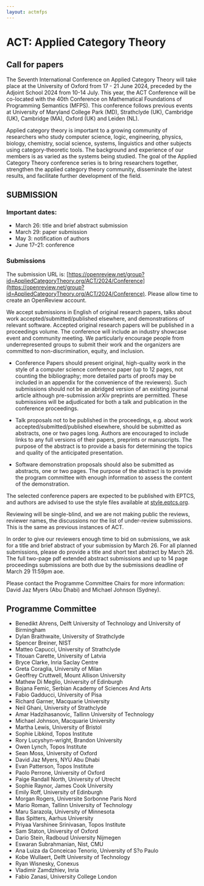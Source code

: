 ```yaml
---
layout: actmfps
---
```


# ACT: Applied Category Theory

## Call for papers

The Seventh International Conference on Applied Category Theory will take place at the University of Oxford from 17 - 21 June 2024, preceded by the Adjoint School 2024 from 10-14 July. This year, the ACT Conference will be co-located with the 40th Conference on Mathematical Foundations of Programming Semantics (MFPS). This conference follows previous events at University of Maryland College Park (MD), Strathclyde (UK), Cambridge (UK), Cambridge (MA), Oxford (UK) and Leiden (NL). 

Applied category theory is important to a growing community of researchers who study computer science, logic, engineering, physics, biology, chemistry, social science, systems, linguistics and other subjects using category-theoretic tools. The background and experience of our members is as varied as the systems being studied. The goal of the Applied Category Theory conference series is to bring researchers together, strengthen the applied category theory community, disseminate the latest results, and facilitate further development of the field.


## SUBMISSION

### Important dates: 

* March 26: title and brief abstract submission
* March 29: paper submission
* May 3: notification of authors
* June 17–21: conference

### Submissions 



The submission URL is:
[https://openreview.net/group?id=AppliedCategoryTheory.org/ACT/2024/Conference](https://openreview.net/group?id=AppliedCategoryTheory.org/ACT/2024/Conference).
Please allow time to create an OpenReview account. 

We accept submissions in English of original research papers, talks about work accepted/submitted/published elsewhere, and demonstrations of relevant software. Accepted original research papers will be published in a proceedings volume. The conference will include an industry showcase event and community meeting. We particularly encourage people from underrepresented groups to submit their work and the organizers are committed to non-discrimination, equity, and inclusion.

* Conference Papers should present original, high-quality work in the style of a computer science conference paper (up to 12 pages, not counting the bibliography; more detailed parts of proofs may be included in an appendix for the convenience of the reviewers). Such submissions should not be an abridged version of an existing journal article although pre-submission arXiv preprints are permitted. These submissions will be adjudicated for both a talk and publication in the conference proceedings.

* Talk proposals not to be published in the proceedings, e.g. about work accepted/submitted/published elsewhere, should be submitted as abstracts, one or two pages long. Authors are encouraged to include links to any full versions of their papers, preprints or manuscripts. The purpose of the abstract is to provide a basis for determining the topics and quality of the anticipated presentation.

* Software demonstration proposals should also be submitted as abstracts, one or two pages. The purpose of the abstract is to provide the program committee with enough information to assess the content of the demonstration. 

The selected conference papers are expected to be published with EPTCS, and authors are advised to use the style files available at [style.eptcs.org](https://style.eptcs.org).

Reviewing will be single-blind, and we are not making public the reviews, reviewer names, the discussions nor the list of under-review submissions. This is the same as previous instances of ACT.

In order to give our reviewers enough time to bid on submissions, we ask for a title and brief abstract of your submission by March 26. 
For all planned submissions, please do provide a title and short text abstract by March 26.
The full two-page pdf extended abstract submissions and up to 14 page proceedings submissions are both due by the submissions deadline of March 29 11:59pm aoe.


Please contact the Programme Committee Chairs for more information: 
David Jaz Myers (Abu Dhabi) and Michael Johnson (Sydney).

## Programme Committee

* Benedikt Ahrens, Delft University of Technology and University of Birmingham
* Dylan Braithwaite, University of Strathclyde
* Spencer Breiner, NIST
* Matteo Capucci, University of Strathclyde
* Titouan Carette, University of Latvia
* Bryce Clarke, Inria Saclay Centre
* Greta Coraglia, University of Milan
* Geoffrey Cruttwell, Mount Allison University
* Mathew Di Meglio, University of Edinburgh
* Bojana Femic, Serbian Academy of Sciences And Arts
* Fabio Gadducci, University of Pisa
* Richard Garner, Macquarie University
* Neil Ghani, University of Strathclyde
* Amar Hadzihasanovic, Tallinn University of Technology
* Michael Johnson, Macquarie University
* Martha Lewis, University of Bristol
* Sophie Libkind, Topos Institute
* Rory Lucyshyn-wright, Brandon University
* Owen Lynch, Topos Institute
* Sean Moss, University of Oxford
* David Jaz Myers, NYU Abu Dhabi
* Evan Patterson, Topos Institute
* Paolo Perrone, University of Oxford
* Paige Randall North, University of Utrecht
* Sophie Raynor, James Cook University
* Emily Roff, University of Edinburgh
* Morgan Rogers, Universite Sorbonne Paris Nord
* Mario Roman, Tallinn University of Technology
* Maru Sarazola, University of Minnesota
* Bas Spitters, Aarhus University
* Priyaa Varshinee Srinivasan, Topos Institute
* Sam Staton, University of Oxford
* Dario Stein, Radboud University Nijmegen
* Eswaran Subrahmanian, Nist, CMU
* Ana Luiza da Conceicao Tenorio, University of S?o Paulo
* Kobe Wullaert, Delft University of Technology
* Ryan Wisnesky, Conexus
* Vladimir Zamdzhiev, Inria
* Fabio Zanasi, University College London
